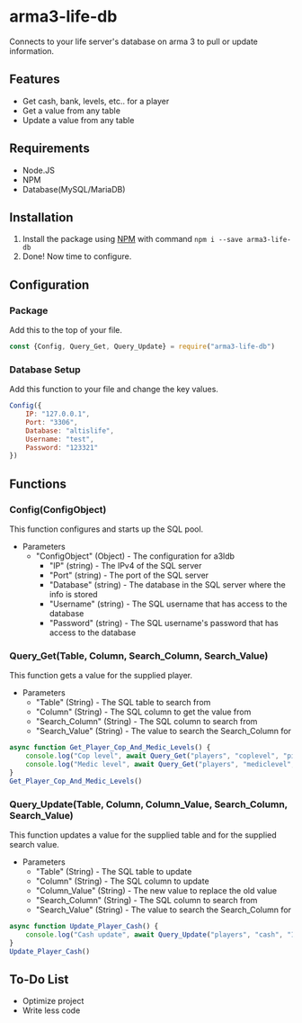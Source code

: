 # arma3-life-db
Connects to your life server's database on arma 3 to pull or update information.

## Features
- Get cash, bank, levels, etc.. for a player
- Get a value from any table
- Update a value from any table

## Requirements
- Node.JS
- NPM
- Database(MySQL/MariaDB)

## Installation 
1. Install the package using [NPM](https://www.npmjs.com/package/arma3-life-db) with command `npm i --save arma3-life-db`
2. Done! Now time to configure.

## Configuration
### Package
Add this to the top of your file.
```javascript
const {Config, Query_Get, Query_Update} = require("arma3-life-db")
```
### Database Setup
Add this function to your file and change the key values.
```javascript
Config({
    IP: "127.0.0.1",
    Port: "3306",
    Database: "altislife",
    Username: "test",
    Password: "123321"
})
```

## Functions
### Config(ConfigObject)
This function configures and starts up the SQL pool.
- Parameters
    - "ConfigObject" (Object) - The configuration for a3ldb
        - "IP" (string) - The IPv4 of the SQL server
        - "Port" (string) - The port of the SQL server
        - "Database" (string) - The database in the SQL server where the info is stored
        - "Username" (string) - The SQL username that has access to the database
        - "Password" (string) - The SQL username's password that has access to the database
### Query_Get(Table, Column, Search_Column, Search_Value)
This function gets a value for the supplied player.
- Parameters
    - "Table" (String) - The SQL table to search from
    - "Column" (String) - The SQL column to get the value from
    - "Search_Column" (String) - The SQL column to search from
    - "Search_Value" (String) - The value to search the Search_Column for
```javascript
async function Get_Player_Cop_And_Medic_Levels() {
    console.log("Cop level", await Query_Get("players", "coplevel", "pid", "76561198325855765"))
    console.log("Medic level", await Query_Get("players", "mediclevel", "pid", "76561198325855765"))
}
Get_Player_Cop_And_Medic_Levels()
```
### Query_Update(Table, Column, Column_Value, Search_Column, Search_Value)
This function updates a value for the supplied table and for the supplied search value.
- Parameters
    - "Table" (String) - The SQL table to update
    - "Column" (String) - The SQL column to update
    - "Column_Value" (String) - The new value to replace the old value
    - "Search_Column" (String) - The SQL column to search from
    - "Search_Value" (String) - The value to search the Search_Column for
```javascript
async function Update_Player_Cash() {
    console.log("Cash update", await Query_Update("players", "cash", "1000000", "pid", "76561198325855765"))
}
Update_Player_Cash()
```

## To-Do List
- Optimize project
- Write less code